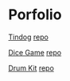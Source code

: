 # Porfolio


<a href="https://pikooli.github.io/Tindog/">Tindog</a>
<a href="https://github.com/pikooli/Tindog">repo</a>

<a href="https://pikooli.github.io/TheDiceeGame/">Dice Game</a>
<a href="https://github.com/pikooli/TheDiceeGame">repo</a>

<a href="https://pikooli.github.io/DrumKit/">Drum Kit</a>
<a href="https://github.com/pikooli/DrumKit">repo</a>

